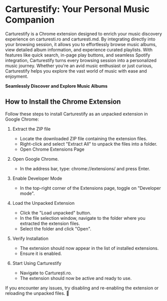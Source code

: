 # Carturestify: Your Personal Music Companion

Carturestify is a Chrome extension designed to enrich your music discovery experience on carturesti.ro and carturesti.md. By integrating directly into your browsing session, it allows you to effortlessly browse music albums, view detailed album information, and experience curated playlists. With features like quick search, in-page play buttons, and seamless Spotify integration, Carturestify turns every browsing session into a personalized music journey. Whether you're an avid music enthusiast or just curious, Carturestify helps you explore the vast world of music with ease and enjoyment.

**Seamlessly Discover and Explore Music Albums**

## How to Install the Chrome Extension

Follow these steps to install Carturestify as an unpacked extension in Google Chrome:

1. Extract the ZIP file
   * Locate the downloaded ZIP file containing the extension files.
   * Right-click and select "Extract All" to unpack the files into a folder.
   * Open Chrome Extensions Page

2. Open Google Chrome.
   * In the address bar, type: chrome://extensions/ and press Enter.

3. Enable Developer Mode
   * In the top-right corner of the Extensions page, toggle on "Developer mode".

4. Load the Unpacked Extension
   * Click the "Load unpacked" button.
   * In the file selection window, navigate to the folder where you extracted the extension files.
   * Select the folder and click "Open".

5. Verify Installation
   * The extension should now appear in the list of installed extensions.
   * Ensure it is enabled.

6. Start Using Carturestify
   * Navigate to Carturești.ro.
   * The extension should now be active and ready to use.

If you encounter any issues, try disabling and re-enabling the extension or reloading the unpacked files. 🚀
